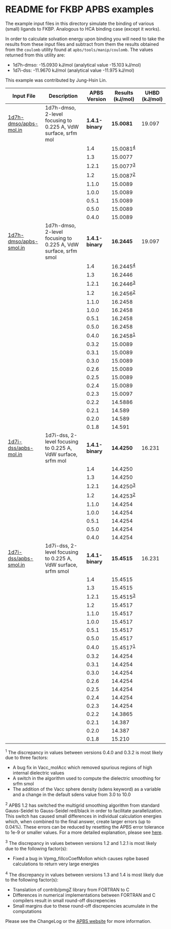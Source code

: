 README for FKBP APBS examples
=============================

The example input files in this directory simulate the binding of various (small) ligands to FKBP. Analogous to HCA binding case (except it works).

In order to calculate solvation energy upon binding you will need to take the results from these input files and subtract from them the results obtained from the `coulomb` utility found at `apbs/tools/manip/coulomb`. The values returned from this utility are:

-   1d7h-dmso: -15.0930 kJ/mol (analytical value -15.103 kJ/mol)
-   1d7i-dss: -11.9670 kJ/mol (analytical value -11.975 kJ/mol)

This example was contributed by Jung-Hsin Lin.

Input File|Description|APBS Version|Results (kJ/mol)|UHBD (kJ/mol)
-|-|-|-|-
[1d7h-dmso/apbs-mol.in](1d7h-dmso/apbs-mol.in)|1d7h-dmso, 2-level focusing to 0.225 A, VdW surface, srfm mol|**1.4.1-binary**|**15.0081**|19.097
|||1.4|15.0081<sup>[4](#4)</sup>
|||1.3|15.0077
|||1.2.1|15.0077<sup>[3](#3)</sup>
|||1.2|15.0087<sup>[2](#2)</sup>
|||1.1.0|15.0089
|||1.0.0|15.0089
|||0.5.1|15.0089
|||0.5.0|15.0089
|||0.4.0|15.0089
[1d7h-dmso/apbs-smol.in](1d7h-dmso/apbs-smol.in)|1d7h-dmso, 2-level focusing to 0.225 A, VdW surface, srfm smol|**1.4.1-binary**|**16.2445**|19.097
|||1.4|16.2445<sup>[4](#4)</sup>
|||1.3|16.2446
|||1.2.1|16.2446<sup>[3](#3)</sup>
|||1.2|16.2456<sup>[2](#2)</sup>
|||1.1.0|16.2458
|||1.0.0|16.2458
|||0.5.1|16.2458
|||0.5.0|16.2458
|||0.4.0|16.2458<sup>[1](#1)</sup>
|||0.3.2|15.0089
|||0.3.1|15.0089
|||0.3.0|15.0089
|||0.2.6|15.0089
|||0.2.5|15.0089
|||0.2.4|15.0089
|||0.2.3|15.0097
|||0.2.2|14.5886
|||0.2.1|14.589
|||0.2.0|14.589
|||0.1.8|14.591
[1d7i-dss/apbs-mol.in](1d7i-dss/apbs-mol.in)|1d7i-dss, 2-level focusing to 0.225 A, VdW surface, srfm mol|**1.4.1-binary**|**14.4250**|16.231
|||1.4|14.4250
|||1.3|14.4250
|||1.2.1|14.4250<sup>[3](#3)</sup>
|||1.2|14.4253<sup>[2](#2)</sup>
|||1.1.0|14.4254
|||1.0.0|14.4254
|||0.5.1|14.4254
|||0.5.0|14.4254
|||0.4.0|14.4254
[1d7i-dss/apbs-smol.in](1d7i-dss/apbs-smol.in)|1d7i-dss, 2-level focusing to 0.225 A, VdW surface, srfm smol|**1.4.1-binary**|**15.4515**|16.231
|||1.4|15.4515
|||1.3|15.4515
|||1.2.1|15.4515<sup>[3](#3)</sup>
|||1.2|15.4517
|||1.1.0|15.4517
|||1.0.0|15.4517
|||0.5.1|15.4517
|||0.5.0|15.4517
|||0.4.0|15.4517<sup>[1](#1)</sup>
|||0.3.2|14.4254
|||0.3.1|14.4254
|||0.3.0|14.4254
|||0.2.6|14.4254
|||0.2.5|14.4254
|||0.2.4|14.4254
|||0.2.3|14.4254
|||0.2.2|14.3865
|||0.2.1|14.387
|||0.2.0|14.387
|||0.1.8|15.210

<a name=1></a><sup>1</sup> The discrepancy in values between versions 0.4.0 and 0.3.2 is most likely due to three factors:

-   A bug fix in Vacc\_molAcc which removed spurious regions of high internal dielectric values
-   A switch in the algorithm used to compute the dielectric smoothing for srfm smol
-   The addition of the Vacc sphere density (sdens keyword) as a variable and a change in the default sdens value from 3.0 to 10.0

<a name=2></a><sup>2</sup> APBS 1.2 has switched the multigrid smoothing algorithm from standard Gauss-Seidel to Gauss-Seidel red/black in order to facilitate parallelization. This switch has caused small differences in individual calculation energies which, when combined to the final answer, create larger errors (up to 0.04%). These errors can be reduced by resetting the APBS error tolerance to 1e-9 or smaller values. For a more detailed explanation, please see [here](http://is.gd/45AzN).

<a name=3></a><sup>3</sup> The discrepancy in values between versions 1.2 and 1.2.1 is most likely due to the following factor(s):

-   Fixed a bug in Vpmg\_fillcoCoefMolIon which causes npbe based calculations to return very large energies

<a name=4></a><sup>4</sup> The discrepancy in values between versions 1.3 and 1.4 is most likely due to the following factor(s):

-   Translation of contrib/pmgZ library from FORTRAN to C
-   Differences in numerical implementations between FORTRAN and C compilers result in small round-off discrepencies
-   Small margins due to these round-off discrepencies acumulate in the computations

Please see the ChangeLog or the [APBS website](http://www.poissonboltzmann.org/) for more information.


